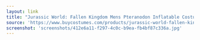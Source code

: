 ```yaml
---
layout: link
title: "Jurassic World: Fallen Kingdom Mens Pteranodon Inflatable Costume - Adult 2018 Halloween Costumes | BuyCostumes.com"
source: 'https://www.buycostumes.com/products/jurassic-world-fallen-kingdom-mens-pteranodon-inflatable-costume?via=5adfe13669702d0b8218ca24%2C5aff3ba869702d0c011b2635'
screenshot: 'screenshots/412e6a11-f297-4c0c-b9ea-fb4bf87c336a.jpg'
---
```


